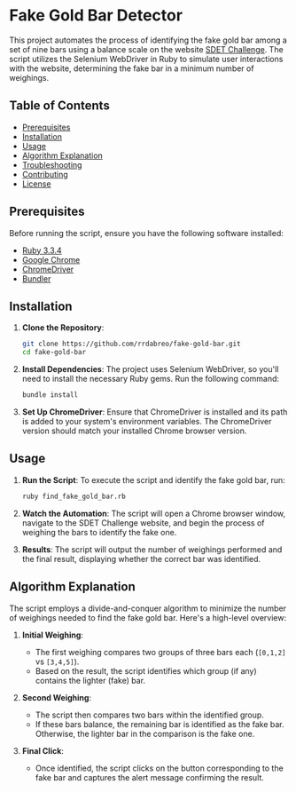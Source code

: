 # Fake Gold Bar Detector

This project automates the process of identifying the fake gold bar among a set of nine bars using a balance scale on the website [SDET Challenge](https://sdetchallenge.fetch.com/). The script utilizes the Selenium WebDriver in Ruby to simulate user interactions with the website, determining the fake bar in a minimum number of weighings.

## Table of Contents

- [Prerequisites](#prerequisites)
- [Installation](#installation)
- [Usage](#usage)
- [Algorithm Explanation](#algorithm-explanation)
- [Troubleshooting](#troubleshooting)
- [Contributing](#contributing)
- [License](#license)

## Prerequisites

Before running the script, ensure you have the following software installed:

- [Ruby 3.3.4](https://www.ruby-lang.org/en/downloads/)
- [Google Chrome](https://www.google.com/chrome/)
- [ChromeDriver](https://sites.google.com/chromium.org/driver/)
- [Bundler](https://bundler.io/)

## Installation

1. **Clone the Repository**:
    ```bash
    git clone https://github.com/rrdabreo/fake-gold-bar.git
    cd fake-gold-bar
    ```

2. **Install Dependencies**:
    The project uses Selenium WebDriver, so you'll need to install the necessary Ruby gems. Run the following command:
    ```bash
    bundle install
    ```

3. **Set Up ChromeDriver**:
    Ensure that ChromeDriver is installed and its path is added to your system's environment variables. The ChromeDriver version should match your installed Chrome browser version.

## Usage

1. **Run the Script**:
    To execute the script and identify the fake gold bar, run:
    ```bash
    ruby find_fake_gold_bar.rb
    ```

2. **Watch the Automation**:
    The script will open a Chrome browser window, navigate to the SDET Challenge website, and begin the process of weighing the bars to identify the fake one.

3. **Results**:
    The script will output the number of weighings performed and the final result, displaying whether the correct bar was identified.

## Algorithm Explanation

The script employs a divide-and-conquer algorithm to minimize the number of weighings needed to find the fake gold bar. Here's a high-level overview:

1. **Initial Weighing**:
    - The first weighing compares two groups of three bars each (`[0,1,2]` vs `[3,4,5]`).
    - Based on the result, the script identifies which group (if any) contains the lighter (fake) bar.

2. **Second Weighing**:
    - The script then compares two bars within the identified group.
    - If these bars balance, the remaining bar is identified as the fake bar. Otherwise, the lighter bar in the comparison is the fake one.

3. **Final Click**:
    - Once identified, the script clicks on the button corresponding to the fake bar and captures the alert message confirming the result.
